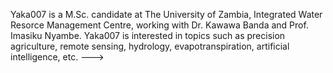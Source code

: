 Yaka007 is a M.Sc. candidate at The University of Zambia, Integrated Water Resorce Management Centre, working with Dr. Kawawa Banda and Prof. Imasiku Nyambe. Yaka007 is interested in topics such as precision agriculture, remote sensing, hydrology, evapotranspiration, artificial intelligence, etc.
--->
